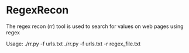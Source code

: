 # RegexRecon
The regex recon (rr) tool is used to search for values ​​on web pages using regex

Usage:
./rr.py -f urls.txt
./rr.py -f urls.txt -r regex_file.txt
